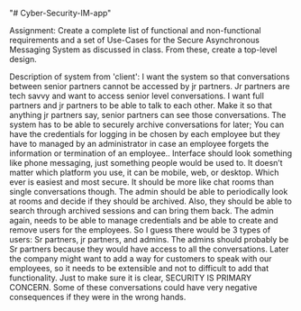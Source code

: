 "# Cyber-Security-IM-app" 

Assignment: Create a complete list of functional and non-functional requirements and a set of Use-Cases for the Secure Asynchronous Messaging System as discussed in class. From these, create a top-level design.

Description of system from 'client':
    I want the system so that conversations between senior partners cannot be accessed by jr partners.
    Jr partners are tech savvy and want to access senior level conversations.
    I want full partners and jr partners to be able to talk to each other.
    Make it so that anything jr partners say, senior partners can see those conversations.
    The system has to be able to securely archive conversations for later;
    You can have the credentials for logging in be chosen by each employee but they have to managed by an administrator in case an employee forgets the information or termination of an employee..
    Interface should look something like phone messaging, just something people would be used to. 
    It doesn’t matter which platform you use, it can be mobile, web, or desktop. Which ever is easiest and most secure.
    It should be more like chat rooms than single conversations though.
    The admin should be able to periodically look at rooms and decide if they should be archived. Also, they should be able to search through archived sessions and can bring them back.
    The admin again, needs to be able to manage credentials and be able to create and remove users for the employees.
    So I guess there would be 3 types of users: Sr partners, jr partners, and admins. The admins should probably be Sr partners because they would have access to all the conversations.
    Later the company might want to add a way for customers to speak with our employees, so it needs to be extensible and not to difficult to add that functionality.
    Just to make sure it is clear, SECURITY IS PRIMARY CONCERN. Some of these conversations could have very negative consequences if they were in the wrong hands.
